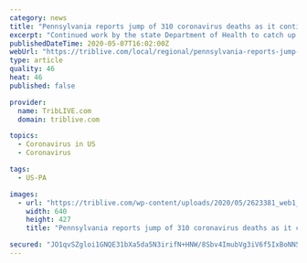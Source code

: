 ```yaml
---
category: news
title: "Pennsylvania reports jump of 310 coronavirus deaths as it continues to catch up with data"
excerpt: "Continued work by the state Department of Health to catch up with coronavirus numbers from all 67 counties has resulted in another jump in deaths on Thursday, this one by more than 300. The 310 new deaths,"
publishedDateTime: 2020-05-07T16:02:00Z
webUrl: "https://triblive.com/local/regional/pennsylvania-reports-jump-of-310-coronavirus-deaths-as-it-continues-to-catch-up-with-data/"
type: article
quality: 46
heat: 46
published: false

provider:
  name: TribLIVE.com
  domain: triblive.com

topics:
  - Coronavirus in US
  - Coronavirus

tags:
  - US-PA

images:
  - url: "https://triblive.com/wp-content/uploads/2020/05/2623381_web1_2591634-d2a4e2c0e4c343258799b4fa1f267559.jpg"
    width: 640
    height: 427
    title: "Pennsylvania reports jump of 310 coronavirus deaths as it continues to catch up with data"

secured: "JO1qvSZgloi1GNQE31bXa5da5N3irifN+HNW/8Sbv4ImubVg3iV6f5IxBoNN5Jk3vi9N9aIrdfIw8ZjcIU4KW21iysWrSDS4aEODZzjhUr/LKT7ksTX0vA+pTHN9CC89RK3Rs9UMQKYsUHzFT0G1uCSlSkOWVxIuhqxt1whTycp9oPlgfBh4d36IsVD8iynkgPVKN3Xt91boEFIkGXgWmr/1G6ZT+Kr9I1CGBTo7WiAdvYfK5qXmeImvGtCcXHS4bJz9bSB7ev2j9Eng95mc3qMYBiXXeW1L/RELOvV1M6OrXk64H16d+paly7Wbd43f;N0DV8W9h6+wvA+pvfpnqcg=="
---
```


